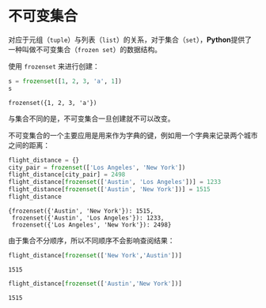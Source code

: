 
# 不可变集合

对应于元组（`tuple`）与列表（`list`）的关系，对于集合（`set`），**Python**提供了一种叫做不可变集合（`frozen set`）的数据结构。

使用 `frozenset` 来进行创建：


```python
s = frozenset([1, 2, 3, 'a', 1])
s
```




    frozenset({1, 2, 3, 'a'})



与集合不同的是，不可变集合一旦创建就不可以改变。

不可变集合的一个主要应用是用来作为字典的键，例如用一个字典来记录两个城市之间的距离：


```python
flight_distance = {}
city_pair = frozenset(['Los Angeles', 'New York'])
flight_distance[city_pair] = 2498
flight_distance[frozenset(['Austin', 'Los Angeles'])] = 1233
flight_distance[frozenset(['Austin', 'New York'])] = 1515
flight_distance
```




    {frozenset({'Austin', 'New York'}): 1515,
     frozenset({'Austin', 'Los Angeles'}): 1233,
     frozenset({'Los Angeles', 'New York'}): 2498}



由于集合不分顺序，所以不同顺序不会影响查阅结果：


```python
flight_distance[frozenset(['New York','Austin'])]
```




    1515




```python
flight_distance[frozenset(['Austin','New York'])]
```




    1515


